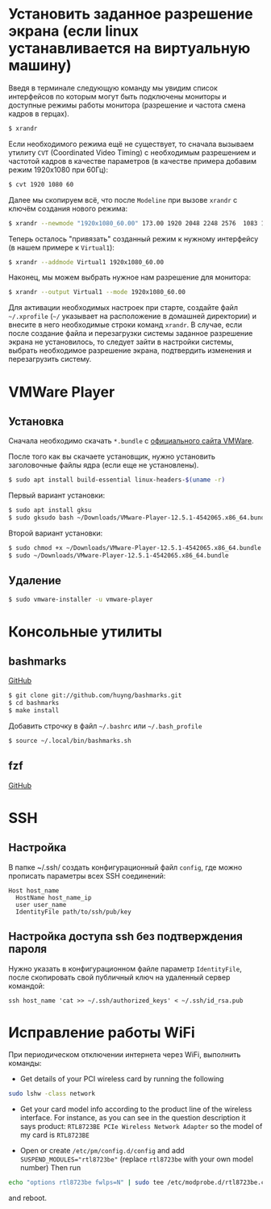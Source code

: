 # Установить заданное разрешение экрана (если linux устанавливается на виртуальную машину)

Введя в терминале следующую команду мы увидим список интерфейсов по которым могут быть подключены мониторы и доступные режимы работы монитора (разрешение и частота смена кадров в герцах).
```bash
$ xrandr
```
Если необходимого режима ещё не существует, то сначала вызываем утилиту `CVT` (Coordinated Video Timing) с необходимым разрешением и частотой кадров в качестве параметров (в качестве примера добавим режим 1920x1080 при 60Гц):
```bash
$ cvt 1920 1080 60
```
Далее мы скопируем всё, что после `Modeline` при вызове `xrandr` с ключём создания нового режима:
```bash
$ xrandr --newmode "1920x1080_60.00" 173.00 1920 2048 2248 2576  1083 1088 1120 -hsync +vsync
```
Теперь осталось "привязать" созданный режим к нужному интерфейсу (в нашем примере к `Virtual1`):
```bash
$ xrandr --addmode Virtual1 1920x1080_60.00
```
Наконец, мы можем выбрать нужное нам разрешение для монитора:
```bash
$ xrandr --output Virtual1 --mode 1920x1080_60.00
```
Для активации необходимых настроек при старте, создайте файл `~/.xprofile` (`~/` указывает на расположение в домашней директории) и внесите в него необходимые строки команд `xrandr`.
В случае, если после создание файла и перезагрузки системы заданное разрешение экрана не установилось, то следует зайти в настройки системы, выбрать необходимое разрешение экрана, подтвердить изменения и перезагрузить систему.

# VMWare Player

## Установка

Сначала необходимо скачать `*.bundle` с [официального сайта VMWare](www.yandex.ru).

После того как вы скачаете установщик, нужно установить заголовочные файлы ядра (если еще не установлены).

```bash
$ sudo apt install build-essential linux-headers-$(uname -r)
```

Первый вариант установки:

```bash
$ sudo apt install gksu
$ sudo gksudo bash ~/Downloads/VMware-Player-12.5.1-4542065.x86_64.bundle
```

Второй вариант установки:

```bash
$ sudo chmod +x ~/Downloads/VMware-Player-12.5.1-4542065.x86_64.bundle
$ sudo ~/Downloads/VMware-Player-12.5.1-4542065.x86_64.bundle
```

## Удаление

```bash
$ sudo vmware-installer -u vmware-player
```

# Консольные утилиты

## bashmarks
[GitHub](https://github.com/huyng/bashmarks)

```bash
$ git clone git://github.com/huyng/bashmarks.git
$ cd bashmarks
$ make install
```
Добавить строчку в файл `~/.bashrc` или `~/.bash_profile`
```bash
$ source ~/.local/bin/bashmarks.sh
```

## fzf
[GitHub](https://github.com/junegunn/fzf#usage)

# SSH
## Настройка
В папке ~/.ssh/ создать конфигурационный файл `config`, где можно прописать параметры всех SSH соединений:
```
Host host_name
  HostName host_name_ip
  user user_name
  IdentityFile path/to/ssh/pub/key
```
## Настройка доступа ssh без подтверждения пароля
Нужно указать в конфигурационном файле параметр `IdentityFile`, после скопировать свой публичный ключ на удаленный сервер командой:
```
ssh host_name 'cat >> ~/.ssh/authorized_keys' < ~/.ssh/id_rsa.pub
```

# Исправление работы WiFi
При периодическом отключении интернета через WiFi, выполнить команды:
- Get details of your PCI wireless card by running the following
```bash
sudo lshw -class network
```
- Get your card model info according to the product line of the wireless interface. For instance, as you can see in the question description it says product: `RTL8723BE PCIe Wireless Network Adapter` so the model of my card is `RTL8723BE`

- Open or create `/etc/pm/config.d/config` and add `SUSPEND_MODULES="rtl8723be"` (replace `rtl8723be` with your own model number) Then run
```bash
echo "options rtl8723be fwlps=N" | sudo tee /etc/modprobe.d/rtl8723be.conf
```
and reboot.
